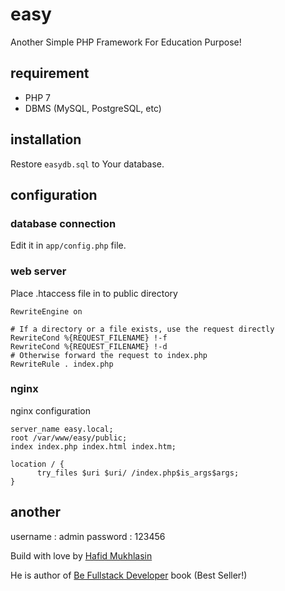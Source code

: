# easy
Another Simple PHP Framework For Education Purpose!

## requirement

- PHP 7
- DBMS (MySQL, PostgreSQL, etc)

## installation

Restore `easydb.sql` to Your database. 

## configuration

### database connection

Edit it in `app/config.php` file.

### web server

Place .htaccess file in to public directory

```
RewriteEngine on

# If a directory or a file exists, use the request directly
RewriteCond %{REQUEST_FILENAME} !-f
RewriteCond %{REQUEST_FILENAME} !-d
# Otherwise forward the request to index.php
RewriteRule . index.php
```

### nginx

nginx configuration

```
server_name easy.local;
root /var/www/easy/public;
index index.php index.html index.htm;

location / {
      try_files $uri $uri/ /index.php$is_args$args;
}
```

## another

username : admin 
password : 123456

Build with love by [Hafid Mukhlasin](http://hafidmukhlasin.com)

He is author of [Be Fullstack Developer](http://bukularavelvue.com) book (Best Seller!)
